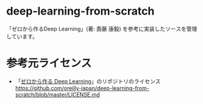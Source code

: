 # deep-learning-from-scratch
「ゼロから作るDeep Learning」(著: 斎藤 康毅) を参考に実装したソースを管理しています。

# 参考元ライセンス
* 「[ゼロから作る Deep Learning](http://www.oreilly.co.jp/books/9784873117584/)」のリポジトリのライセンス  
  https://github.com/oreilly-japan/deep-learning-from-scratch/blob/master/LICENSE.md
